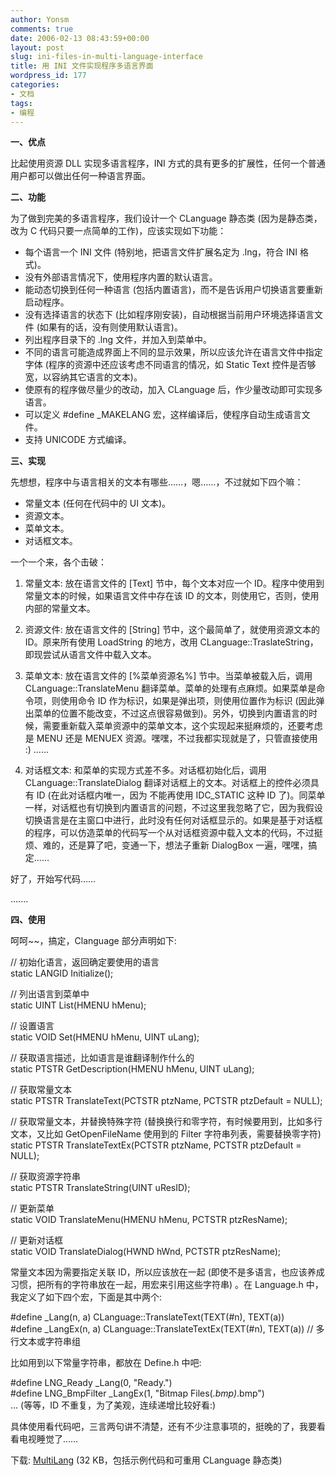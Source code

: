 ```yaml
---
author: Yonsm
comments: true
date: 2006-02-13 08:43:59+00:00
layout: post
slug: ini-files-in-multi-language-interface
title: 用 INI 文件实现程序多语言界面
wordpress_id: 177
categories:
- 文档
tags:
- 编程
---
```


**一、优点**

  


比起使用资源 DLL 实现多语言程序，INI 方式的具有更多的扩展性，任何一个普通用户都可以做出任何一种语言界面。

  


**二、功能**

  


为了做到完美的多语言程序，我们设计一个 CLanguage 静态类 (因为是静态类，改为 C 代码只要一点简单的工作)，应该实现如下功能：

<!-- more -->  


  * 每个语言一个 INI 文件 (特别地，把语言文件扩展名定为 .lng，符合 INI 格式)。 
  * 没有外部语言情况下，使用程序内置的默认语言。 
  * 能动态切换到任何一种语言 (包括内置语言)，而不是告诉用户切换语言要重新启动程序。 
  * 没有选择语言的状态下 (比如程序刚安装)，自动根据当前用户环境选择语言文件 (如果有的话，没有则使用默认语言)。 
  * 列出程序目录下的 .lng 文件，并加入到菜单中。 
  * 不同的语言可能造成界面上不同的显示效果，所以应该允许在语言文件中指定字体 (程序的资源中还应该考虑不同语言的情况，如 Static Text 控件是否够宽，以容纳其它语言的文本)。 
  * 使原有的程序做尽量少的改动，加入 CLanguage 后，作少量改动即可实现多语言。 
  * 可以定义 #define _MAKELANG 宏，这样编译后，使程序自动生成语言文件。 
  * 支持 UNICODE 方式编译。

**三、实现**

  


先想想，程序中与语言相关的文本有哪些……，嗯……，不过就如下四个嘛：

  


  * 常量文本 (任何在代码中的 UI 文本)。 
  * 资源文本。 
  * 菜单文本。 
  * 对话框文本。

一个一个来，各个击破：

  


1. 常量文本: 放在语言文件的 [Text] 节中，每个文本对应一个 ID。程序中使用到常量文本的时候，如果语言文件中存在该 ID 的文本，则使用它，否则，使用内部的常量文本。

  


2. 资源文件: 放在语言文件的 [String] 节中，这个最简单了，就使用资源文本的 ID。原来所有使用 LoadString 的地方，改用 CLanguage::TraslateString，即现尝试从语言文件中载入文本。

  


3. 菜单文本: 放在语言文件的 [%菜单资源名%] 节中。当菜单被载入后，调用 CLanguage::TranslateMenu 翻译菜单。菜单的处理有点麻烦。如果菜单是命令项，则使用命令 ID 作为标识，如果是弹出项，则使用位置作为标识 (因此弹出菜单的位置不能改变，不过这点很容易做到)。另外，切换到内置语言的时候，需要重新载入菜单资源中的菜单文本，这个实现起来挺麻烦的，还要考虑是 MENU 还是 MENUEX 资源。嘿嘿，不过我都实现就是了，只管直接使用 :) ……

  


4. 对话框文本: 和菜单的实现方式差不多。对话框初始化后，调用 CLanguage::TranslateDialog 翻译对话框上的文本。对话框上的控件必须具有 ID (在此对话框内唯一，因为 不能再使用 IDC_STATIC 这种 ID 了)。同菜单一样，对话框也有切换到内置语言的问题，不过这里我忽略了它，因为我假设切换语言是在主窗口中进行，此时没有任何对话框显示的。如果是基于对话框的程序，可以仿造菜单的代码写一个从对话框资源中载入文本的代码，不过挺烦、难的，还是算了吧，变通一下，想法子重新 DialogBox 一遍，嘿嘿，搞定……

  


好了，开始写代码……

  


.......

  


**四、使用**

  


呵呵~~，搞定，Clanguage 部分声明如下:

  


// 初始化语言，返回确定要使用的语言  
static LANGID Initialize();

  


// 列出语言到菜单中  
static UINT List(HMENU hMenu);

  


// 设置语言  
static VOID Set(HMENU hMenu, UINT uLang);

  


// 获取语言描述，比如语言是谁翻译制作什么的  
static PTSTR GetDescription(HMENU hMenu, UINT uLang);

  


// 获取常量文本  
static PTSTR TranslateText(PCTSTR ptzName, PCTSTR ptzDefault = NULL);

  


// 获取常量文本，并替换特殊字符 (替换换行和零字符，有时候要用到，比如多行文本，又比如 GetOpenFileName 使用到的 Filter 字符串列表，需要替换零字符)  
static PTSTR TranslateTextEx(PCTSTR ptzName, PCTSTR ptzDefault = NULL);

  


// 获取资源字符串  
static PTSTR TranslateString(UINT uResID);

  


// 更新菜单  
static VOID TranslateMenu(HMENU hMenu, PCTSTR ptzResName);

  


// 更新对话框  
static VOID TranslateDialog(HWND hWnd, PCTSTR ptzResName);

  


常量文本因为需要指定关联 ID，所以应该放在一起 (即使不是多语言，也应该养成习惯，把所有的字符串放在一起，用宏来引用这些字符串) 。在 Language.h 中，我定义了如下四个宏，下面是其中两个:

  


#define _Lang(n, a) CLanguage::TranslateText(TEXT(#n), TEXT(a))  
#define _LangEx(n, a) CLanguage::TranslateTextEx(TEXT(#n), TEXT(a)) // 多行文本或字符串组

  


比如用到以下常量字符串，都放在 Define.h 中吧:

  


#define LNG_Ready _Lang(0, "Ready.")  
#define LNG_BmpFilter _LangEx(1, "Bitmap Files(*.bmp)*.bmp")  
... (等等，ID 不重复，为了美观，连续递增比较好看:)

  


  
具体使用看代码吧，三言两句讲不清楚，还有不少注意事项的，挺晚的了，我要看看电视睡觉了……

  


下载: [MultiLang](/asserts/1101221272.rar) (32 KB，包括示例代码和可重用 CLanguage 静态类)

  

